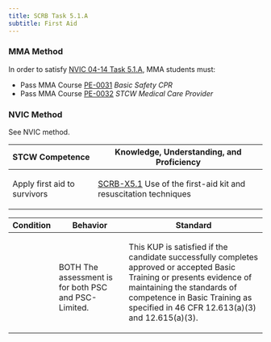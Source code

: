 ```yaml
---
title: SCRB Task 5.1.A 
subtitle: First Aid
---
```



### MMA Method

In order to satisfy  [NVIC 04-14  Task  5.1.A](/stcw23/assets/images/nvic-04-14.pdf), MMA students must:

* Pass MMA Course  [PE-0031](PE-0031) *Basic Safety CPR*
* Pass MMA Course  [PE-0032](PE-0032) *STCW Medical Care Provider*


### NVIC Method

<a onclick="togglevisibility('nvic_methods')" >See NVIC method.</a>

<div id='nvic_methods' class='hide'>

<table>
<thead>
<tr>
<th class='forty'> STCW Competence </th>
<th class='sixty'> Knowledge, Understanding, and Proficiency </th>
</tr>
</thead>




<tbody>
<tr><td markdown='1'>

Apply first aid to survivors

</td><td markdown='1'>

[SCRB-X5.1](../../tables/621.html#SCRB-X5.1) Use of the first-aid kit and resuscitation techniques

</td></tr>


</tbody>
</table>


<table>
<thead>
<tr><th class='twenty'>  Condition </th><th class='twenty'> Behavior </th><th  class='sixty'>Standard </th></tr>
</thead>
<tbody >



<tr><td markdown='1'>


</td><td markdown='1'>


<br>

<div class="tooltip">BOTH
<span class="tooltiptext">
The assessment is for both PSC and PSC-Limited.
</span>
</div>


</td><td markdown='1'>

This KUP is satisfied if the candidate successfully completes approved or accepted Basic Training or presents evidence of maintaining the standards of competence in Basic Training as specified in 46 CFR 12.613(a)(3) and 12.615(a)(3).

</td></tr>
</tbody>
</table>
</div>
